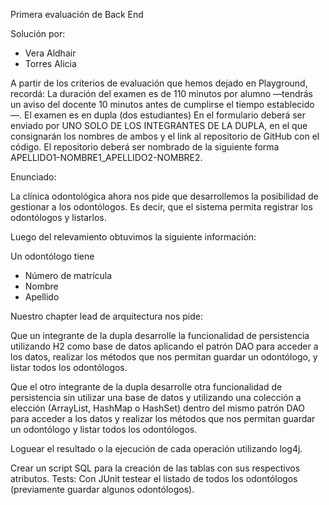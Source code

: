 Primera evaluación de Back End

Solución por:
- Vera Aldhair
- Torres Alicia


A partir de los criterios de evaluación que hemos dejado en Playground, recordá:
La duración del examen es de 110 minutos por alumno —tendrás un aviso del docente 10 minutos antes de cumplirse el tiempo establecido—.
El examen es en dupla (dos estudiantes)
En el formulario deberá ser enviado por UNO SOLO DE LOS INTEGRANTES DE LA DUPLA, en el que consignarán los nombres de ambos y el link al repositorio de GitHub con el código.
El repositorio deberá ser nombrado de la siguiente forma APELLIDO1-NOMBRE1_APELLIDO2-NOMBRE2. 


Enunciado: 

La clínica odontológica ahora nos pide que desarrollemos la posibilidad de gestionar a los odontólogos. Es decir, que el sistema permita registrar los odontólogos y listarlos.

Luego del relevamiento obtuvimos la siguiente información:

Un odontólogo tiene
- Número de matrícula
- Nombre
- Apellido

Nuestro chapter lead de arquitectura nos pide:

Que un integrante de la dupla desarrolle la funcionalidad de persistencia utilizando H2 como base de datos aplicando el patrón DAO para acceder a los datos, realizar los métodos que nos permitan guardar un odontólogo, y listar todos los odontólogos. 

Que el otro integrante de la dupla desarrolle otra funcionalidad de persistencia sin utilizar una base de datos y utilizando una colección a elección (ArrayList, HashMap o HashSet) dentro del mismo patrón DAO para acceder a los datos y realizar los métodos que nos permitan guardar un odontólogo y listar todos los odontólogos.

Loguear el resultado o la ejecución de cada operación utilizando log4j.

Crear un script SQL para la creación de las tablas con sus respectivos atributos.
Tests: Con JUnit testear el listado de todos los odontólogos (previamente guardar algunos odontólogos).
